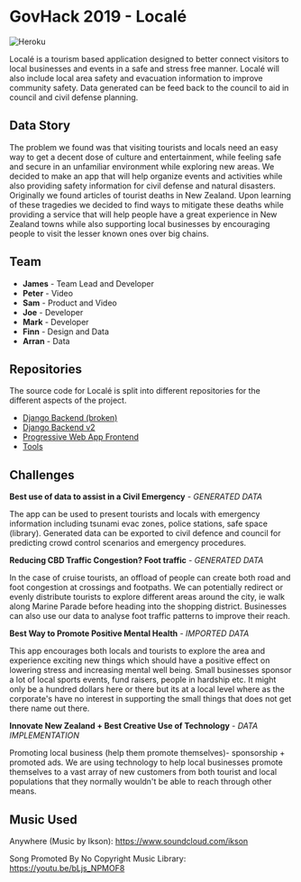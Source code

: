 

# GovHack 2019 - Localé

![Heroku](https://heroku-badge.herokuapp.com/?app=team-io-locale&style=flat)

Localé is a tourism based application designed to better connect visitors to local businesses and events in a safe and stress free manner. Localé will also include local area safety and evacuation information to improve community safety. Data generated can be feed back to the council to aid in council and civil defense planning.

## Data Story

The problem we found was that visiting tourists and locals need an easy way to get a decent dose of culture and entertainment, while feeling safe and secure in an unfamiliar environment while exploring new areas. We decided to make an app that will help organize events and activities while also providing safety information for civil defense and natural disasters.
Originally we found articles of tourist deaths in New Zealand. Upon learning of these tragedies we decided to find ways to mitigate these deaths while providing a service that will help people have a great experience in New Zealand towns while also supporting local businesses by encouraging people to visit the lesser known ones over big chains.

## Team

* **James** - Team Lead and Developer
* **Peter** - Video
* **Sam** - Product and Video
* **Joe** - Developer
* **Mark** - Developer
* **Finn** - Design and Data
* **Arran** - Data

## Repositories

The source code for Localé is split into different repositories for the different aspects of the project.

* [Django Backend (broken)](https://github.com/TeamIO-NZ/locale-backend/)
* [Django Backend v2](https://github.com/TeamIO-NZ/locale-backend-v2/)
* [Progressive Web App Frontend](https://github.com/TeamIO-NZ/locale-pwa/)
* [Tools](https://github.com/TeamIO-NZ/local-tools)

## Challenges

**Best use of data to assist in a Civil Emergency** - *GENERATED DATA*

The app can be used to present tourists and locals with emergency information including tsunami evac zones, police stations, safe space (library). Generated data can be exported to civil defence and council for predicting crowd control scenarios and emergency procedures.

**Reducing CBD Traffic Congestion? Foot traffic** - *GENERATED DATA*

In the case of cruise tourists, an offload of people can create both road and foot congestion at crossings and footpaths. We can potentially redirect or evenly distribute tourists to explore different areas around the city, ie walk along Marine Parade before heading into the shopping district. Businesses can also use our data to analyse foot traffic patterns to improve their reach.

**Best Way to Promote Positive Mental Health** - *IMPORTED DATA*

This app encourages both locals and tourists to explore the area and experience exciting new things which should have a positive effect on lowering stress and increasing mental well being. Small businesses sponsor a lot of local sports events, fund raisers, people in hardship etc. It might only be a hundred dollars here or there but its at a local level where as the corporate's have no interest in supporting the small things that does not get there name out there.

**Innovate New Zealand + Best Creative Use of Technology** - *DATA IMPLEMENTATION*

Promoting local business (help them promote themselves)- sponsorship + promoted ads. We are using technology to help local businesses promote themselves to a vast array of new customers from both tourist and local populations that they normally wouldn't be able to reach through other means.

## Music Used

Anywhere (Music by Ikson): <https://www.soundcloud.com/ikson>

Song Promoted By No Copyright Music Library: <https://youtu.be/bLjs_NPMOF8>
